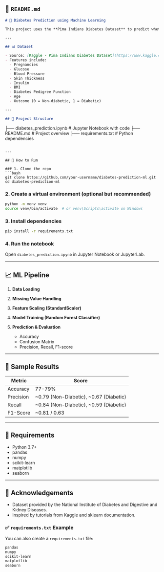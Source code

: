 

## 📝 `README.md`

```markdown
# 🧠 Diabetes Prediction using Machine Learning

This project uses the **Pima Indians Diabetes Dataset** to predict whether a patient has diabetes based on diagnostic measurements. It is built using Python and the scikit-learn library.

---

## 📊 Dataset

- Source: [Kaggle - Pima Indians Diabetes Dataset](https://www.kaggle.com/datasets/uciml/pima-indians-diabetes-database)
- Features include:
  - Pregnancies
  - Glucose
  - Blood Pressure
  - Skin Thickness
  - Insulin
  - BMI
  - Diabetes Pedigree Function
  - Age
  - Outcome (0 = Non-diabetic, 1 = Diabetic)

---

## 🧱 Project Structure

```

├── diabetes\_prediction.ipynb     # Jupyter Notebook with code
├── README.md                     # Project overview
├── requirements.txt              # Python dependencies

````

---

## 🚀 How to Run

### 1. Clone the repo
```bash
git clone https://github.com/your-username/diabetes-prediction-ml.git
cd diabetes-prediction-ml
````

### 2. Create a virtual environment (optional but recommended)

```bash
python -m venv venv
source venv/bin/activate  # or venv\Scripts\activate on Windows
```

### 3. Install dependencies

```bash
pip install -r requirements.txt
```

### 4. Run the notebook

Open `diabetes_prediction.ipynb` in Jupyter Notebook or JupyterLab.

---

## 📈 ML Pipeline

1. **Data Loading**
2. **Missing Value Handling**
3. **Feature Scaling (StandardScaler)**
4. **Model Training (Random Forest Classifier)**
5. **Prediction & Evaluation**

   * Accuracy
   * Confusion Matrix
   * Precision, Recall, F1-score

---

## 🧪 Sample Results

| Metric    | Score                                    |
| --------- | ---------------------------------------- |
| Accuracy  | 77-79%                                   |
| Precision | \~0.79 (Non-Diabetic), \~0.67 (Diabetic) |
| Recall    | \~0.84 (Non-Diabetic), \~0.59 (Diabetic) |
| F1-Score  | \~0.81 / 0.63                            |

---

## 📌 Requirements

* Python 3.7+
* pandas
* numpy
* scikit-learn
* matplotlib
* seaborn

---

## 🙌 Acknowledgements

* Dataset provided by the National Institute of Diabetes and Digestive and Kidney Diseases.
* Inspired by tutorials from Kaggle and sklearn documentation.


### ✅ `requirements.txt` Example

You can also create a `requirements.txt` file:

```txt
pandas
numpy
scikit-learn
matplotlib
seaborn
````

